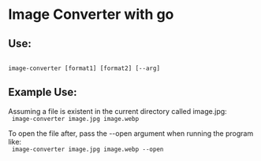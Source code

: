 # Image Converter with go

## Use:
<code>
image-converter [format1] [format2] [--arg]
</code>

## Example Use:
Assuming a file is existent in the current directory called image.jpg:
<br>
<code>
image-converter image.jpg image.webp
</code>

To open the file after, pass the --open argument when running the program like:
<br>
<code>
image-converter image.jpg image.webp --open
</code>